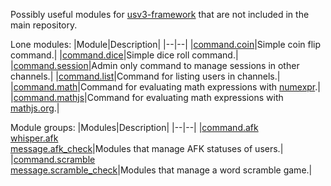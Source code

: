 Possibly useful modules for [usv3-framework](https://github.com/AnnikaV9/usv3-framework) that are not included in the main repository.

Lone modules:
|Module|Description|
|--|--|
|[command.coin](./command/coin.py)|Simple coin flip command.|
|[command.dice](./command/dice.py)|Simple dice roll command.|
|[command.session](./command/session.py)|Admin only command to manage sessions in other channels.|
|[command.list](./command/list.py)|Command for listing users in channels.|
|[command.math](./command/math.py)|Command for evaluating math expressions with [numexpr](https://github.com/pydata/numexpr).|
|[command.mathjs](./command/mathjs.py)|Command for evaluating math expressions with [mathjs.org](https://mathjs.org).|

Module groups:
|Modules|Description|
|--|--|
|[command.afk](./command/afk.py)<br/>[whisper.afk](./whisper/afk.py)<br/>[message.afk_check](./message/afk_check.py)|Modules that manage AFK statuses of users.|
|[command.scramble](./command/scramble.py)<br/>[message.scramble_check](./message/scramble_check.py)|Modules that manage a word scramble game.|

